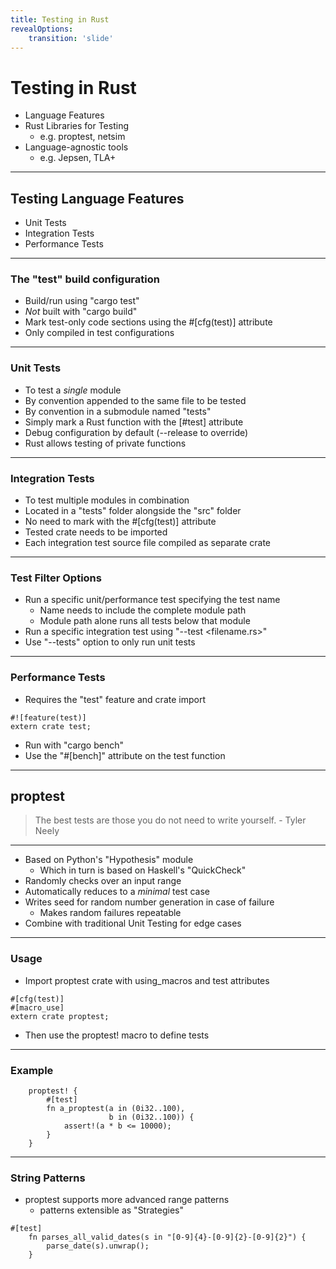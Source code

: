 ```yaml
---
title: Testing in Rust
revealOptions:
    transition: 'slide'
---
```


# Testing in Rust

* Language Features
* Rust Libraries for Testing
  * e.g. proptest, netsim
* Language-agnostic tools
  * e.g. Jepsen, TLA+

---

## Testing Language Features

* Unit Tests
* Integration Tests
* Performance Tests

----

### The "test" build configuration

* Build/run using "cargo test"
* *Not* built with "cargo build"
* Mark test-only code sections using the #[cfg(test)] attribute
* Only compiled in test configurations

----

### Unit Tests

* To test a *single* module
* By convention appended to the same file to be tested
* By convention in a submodule named "tests"
* Simply mark a Rust function with the [#test] attribute
* Debug configuration by default (--release to override)
* Rust allows testing of private functions

----

### Integration Tests

* To test multiple modules in combination
* Located in a "tests" folder alongside the "src" folder
* No need to mark with the #[cfg(test)] attribute
* Tested crate needs to be imported
* Each integration test source file compiled as separate crate

----

### Test Filter Options

* Run a specific unit/performance test specifying the test name
  * Name needs to include the complete module path
  * Module path alone runs all tests below that module
* Run a specific integration test using "--test <filename.rs>"
* Use "--tests" option to only run unit tests

----

### Performance Tests

* Requires the "test" feature and crate import
```
#![feature(test)]
extern crate test;
```
* Run with "cargo bench"
* Use the "#[bench]" attribute on the test function
---

## proptest

> The best tests are those you do not need to write yourself. - Tyler Neely

----

* Based on Python's "Hypothesis" module
  * Which in turn is based on Haskell's "QuickCheck"
* Randomly checks over an input range
* Automatically reduces to a *minimal* test case
* Writes seed for random number generation in case of failure
  * Makes random failures repeatable
* Combine with traditional Unit Testing for edge cases

----
### Usage

* Import proptest crate with using_macros and test attributes
```
#[cfg(test)]
#[macro_use]
extern crate proptest;
```
* Then use the proptest! macro to define tests

----

### Example

```
    proptest! {
        #[test]
        fn a_proptest(a in (0i32..100),
                      b in (0i32..100)) {
            assert!(a * b <= 10000);
        }
    }
```

----

### String Patterns

* proptest supports more advanced range patterns
  * patterns extensible as "Strategies"
```
#[test]
    fn parses_all_valid_dates(s in "[0-9]{4}-[0-9]{2}-[0-9]{2}") {
        parse_date(s).unwrap();
    }
```
